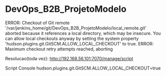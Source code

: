 # DevOps_B2B_ProjetoModelo


ERROR: Checkout of Git remote '/var/jenkins_home/git/DevOps_B2B_ProjetoModelo/local_remote.git' aborted because it references a local directory, which may be insecure. You can allow local checkouts anyway by setting the system property 'hudson.plugins.git.GitSCM.ALLOW_LOCAL_CHECKOUT' to true.
ERROR: Maximum checkout retry attempts reached, aborting


Resolucao(toda vez):
http://192.168.56.101:7070/manage/script

Script Console
hudson.plugins.git.GitSCM.ALLOW_LOCAL_CHECKOUT=true
